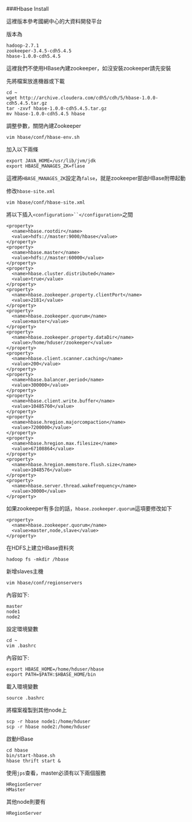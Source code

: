 ###Hbase Install


這裡版本參考國網中心的大資料開發平台

版本為
```
hadoop-2.7.1
zookeeper-3.4.5-cdh5.4.5
hbase-1.0.0-cdh5.4.5
```

這裡我們不使用HBase內建zookeeper，如沒安裝zookeeper請先安裝

先將檔案放進機器或下載
```
cd ~
wget http://archive.cloudera.com/cdh5/cdh/5/hbase-1.0.0-cdh5.4.5.tar.gz
tar -zxvf hbase-1.0.0-cdh5.4.5.tar.gz
mv hbase-1.0.0-cdh5.4.5 hbase
```

調整參數，關閉內建Zookeeper
```
vim hbase/conf/hbase-env.sh
```
加入以下兩條
```
export JAVA_HOME=/usr/lib/jvm/jdk
export HBASE_MANAGES_ZK=flase
```
這裡將`HBASE_MANAGES_ZK`設定為`false`，就是zookeeper部由HBase附帶起動


修改`hbase-site.xml`
```
vim hbase/conf/hbase-site.xml
```
將以下插入`<configuration>``</configuration>`之間
```
<property>
  <name>hbase.rootdir</name>
  <value>hdfs://master:9000/hbase</value>
</property>
<property>
  <name>hbase.master</name>
  <value>hdfs://master:60000</value>
</property>
<property>
  <name>hbase.cluster.distributed</name>
  <value>true</value>
</property>
<property>
  <name>hbase.zookeeper.property.clientPort</name>
  <value>2181</value>
</property>
<property>
  <name>hbase.zookeeper.quorum</name>
  <value>master</value>
</property>
<property>
  <name>hbase.zookeeper.property.dataDir</name>
  <value>/home/hduser/zookeeper</value>
</property>
<property>
  <name>hbase.client.scanner.caching</name>
  <value>200</value>
</property>
<property>
  <name>hbase.balancer.period</name>
  <value>300000</value>
</property>
<property>
  <name>hbase.client.write.buffer</name>
  <value>10485760</value>
</property>
<property>
  <name>hbase.hregion.majorcompaction</name>
  <value>7200000</value>
</property>
<property>
  <name>hbase.hregion.max.filesize</name>
  <value>67108864</value>
</property>
<property>
  <name>hbase.hregion.memstore.flush.size</name>
  <value>1048576</value>
</property>
<property>
  <name>hbase.server.thread.wakefrequency</name>
  <value>30000</value>
</property>
```
如果zookeeper有多台的話，`hbase.zookeeper.quorum`這項要修改如下
```
<property>
  <name>hbase.zookeeper.quorum</name>
  <value>master,node,slave</value>
</property>
```
在HDFS上建立HBase資料夾
```
hadoop fs -mkdir /hbase
```
新增slaves主機
```
vim hbase/conf/regionservers
```
內容如下:
```
master
node1
node2
```
設定環境變數
```
cd ~
vim .bashrc
```
內容如下:
```
export HBASE_HOME=/home/hduser/hbase
export PATH=$PATH:$HBASE_HOME/bin
```
載入環境變數
```
source .bashrc
```
將檔案複製到其他node上
```
scp -r hbase node1:/home/hduser
scp -r hbase node2:/home/hduser
```
啟動HBase
```
cd hbase
bin/start-hbase.sh
hbase thrift start &

```
使用`jps`查看，master必須有以下兩個服務
```
HRegionServer
HMaster
```
其他node則要有
```
HRegionServer
```
